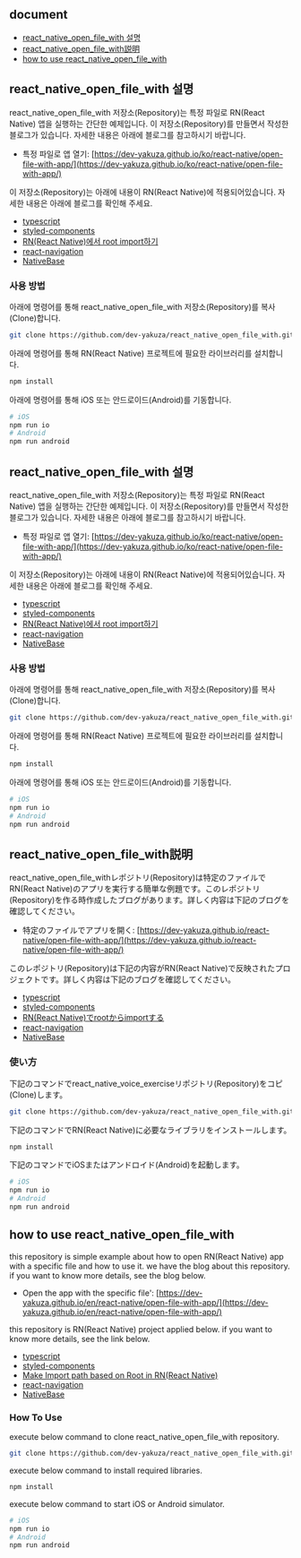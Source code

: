 ## document
- [react_native_open_file_with 설명](#react_native_open_file_with-설명)
- [react_native_open_file_with説明](#react_native_open_file_with説明)
- [how to use react_native_open_file_with](#how-to-use-react_native_open_file_with)


## react_native_open_file_with 설명
react_native_open_file_with 저장소(Repository)는 특정 파일로 RN(React Native) 앱을 실행하는 간단한 예제입니다. 이 저장소(Repository)를 만들면서 작성한 블로그가 있습니다. 자세한 내용은 아래에 블로그를 참고하시기 바랍니다.

- 특정 파일로 앱 열기: [https://dev-yakuza.github.io/ko/react-native/open-file-with-app/](https://dev-yakuza.github.io/ko/react-native/open-file-with-app/)

이 저장소(Repository)는 아래에 내용이 RN(React Native)에 적용되어있습니다. 자세한 내용은 아래에 블로그를 확인해 주세요.

- [typescript]({{site.url}}/{{page.categories}}/typescript/)
- [styled-components]({{site.url}}/{{page.categories}}/styled-components/)
- [RN(React Native)에서 root import하기]({{site.url}}/{{page.categories}}/root-import/)
- [react-navigation]({{site.url}}/{{page.categories}}/react-navigation/)
- [NativeBase]({{site.url}}/{{page.categories}}/nativebase/)

### 사용 방법
아래에 명령어를 통해 react_native_open_file_with 저장소(Repository)를 복사(Clone)합니다.

```bash
git clone https://github.com/dev-yakuza/react_native_open_file_with.git
```

아래에 명령어를 통해 RN(React Native) 프로젝트에 필요한 라이브러리를 설치합니다.

```bash
npm install
```

아래에 명령어를 통해 iOS 또는 안드로이드(Android)를 기동합니다.

```bash
# iOS
npm run io
# Android
npm run android
```

## react_native_open_file_with 설명
react_native_open_file_with 저장소(Repository)는 특정 파일로 RN(React Native) 앱을 실행하는 간단한 예제입니다. 이 저장소(Repository)를 만들면서 작성한 블로그가 있습니다. 자세한 내용은 아래에 블로그를 참고하시기 바랍니다.

- 특정 파일로 앱 열기: [https://dev-yakuza.github.io/ko/react-native/open-file-with-app/](https://dev-yakuza.github.io/ko/react-native/open-file-with-app/)

이 저장소(Repository)는 아래에 내용이 RN(React Native)에 적용되어있습니다. 자세한 내용은 아래에 블로그를 확인해 주세요.

- [typescript]({{site.url}}/{{page.categories}}/typescript/)
- [styled-components]({{site.url}}/{{page.categories}}/styled-components/)
- [RN(React Native)에서 root import하기]({{site.url}}/{{page.categories}}/root-import/)
- [react-navigation]({{site.url}}/{{page.categories}}/react-navigation/)
- [NativeBase]({{site.url}}/{{page.categories}}/nativebase/)

### 사용 방법
아래에 명령어를 통해 react_native_open_file_with 저장소(Repository)를 복사(Clone)합니다.

```bash
git clone https://github.com/dev-yakuza/react_native_open_file_with.git
```

아래에 명령어를 통해 RN(React Native) 프로젝트에 필요한 라이브러리를 설치합니다.

```bash
npm install
```

아래에 명령어를 통해 iOS 또는 안드로이드(Android)를 기동합니다.

```bash
# iOS
npm run io
# Android
npm run android
```

## react_native_open_file_with説明
react_native_open_file_withレポジトリ(Repository)は特定のファイルでRN(React Native)のアプリを実行する簡単な例題です。このレポジトリ(Repository)を作る時作成したブログがあります。詳しく内容は下記のブログを確認してください。

- 特定のファイルでアプリを開く: [https://dev-yakuza.github.io/react-native/open-file-with-app/](https://dev-yakuza.github.io/react-native/open-file-with-app/)

このレポジトリ(Repository)は下記の内容がRN(React Native)で反映されたプロジェクトです。詳しく内容は下記のブログを確認してください。

- [typescript]({{site.url}}/{{page.categories}}/typescript/)
- [styled-components]({{site.url}}/{{page.categories}}/styled-components/)
- [RN(React Native)でrootからimportする]({{site.url}}/{{page.categories}}/root-import/)
- [react-navigation]({{site.url}}/{{page.categories}}/react-navigation/)
- [NativeBase]({{site.url}}/{{page.categories}}/nativebase/)

### 使い方
下記のコマンドでreact_native_voice_exerciseリポジトリ(Repository)をコピ(Clone)します。

```bash
git clone https://github.com/dev-yakuza/react_native_open_file_with.git
```

下記のコマンドでRN(React Native)に必要なライブラリをインストールします。

```bash
npm install
```

下記のコマンドでiOSまたはアンドロイド(Android)を起動します。

```bash
# iOS
npm run io
# Android
npm run android
```

## how to use react_native_open_file_with
this repository is simple example about how to open RN(React Native) app with a specific file and how to use it. we have the blog about this repository. if you want to know more details, see the blog below.

- Open the app with the specific file': [https://dev-yakuza.github.io/en/react-native/open-file-with-app/](https://dev-yakuza.github.io/en/react-native/open-file-with-app/)

this repository is RN(React Native) project applied below. if you want to know more details, see the link below.

- [typescript]({{site.url}}/{{page.categories}}/typescript/)
- [styled-components]({{site.url}}/{{page.categories}}/styled-components/)
- [Make Import path based on Root in RN(React Native)]({{site.url}}/{{page.categories}}/root-import/)
- [react-navigation]({{site.url}}/{{page.categories}}/react-navigation/)
- [NativeBase]({{site.url}}/{{page.categories}}/nativebase/)

### How To Use
execute below command to clone react_native_open_file_with repository.

```bash
git clone https://github.com/dev-yakuza/react_native_open_file_with.git
```

execute below command to install required libraries.

```bash
npm install
```

execute below command to start iOS or Android simulator.

```bash
# iOS
npm run io
# Android
npm run android
```